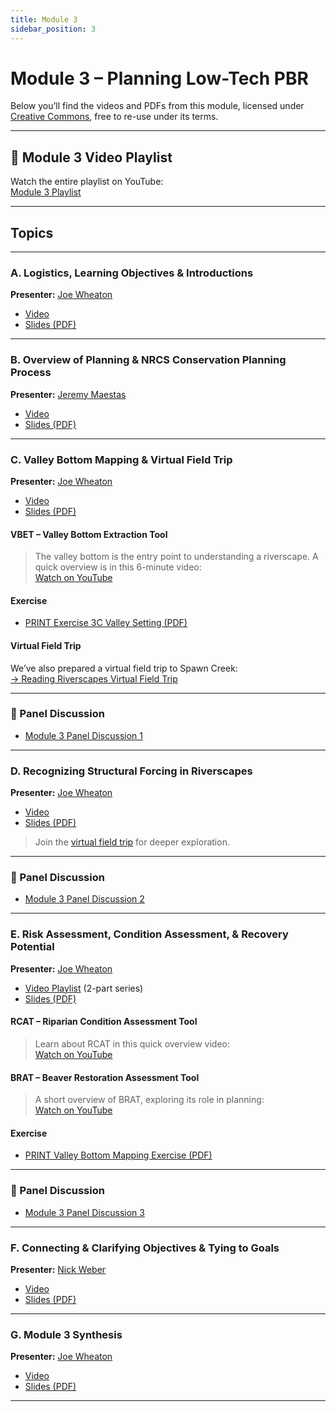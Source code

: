 ```yaml
---
title: Module 3
sidebar_position: 3
---
```


# Module 3 – Planning Low-Tech PBR

Below you’ll find the videos and PDFs from this module, licensed under [Creative Commons](https://creativecommons.org/), free to re-use under its terms.



---

## 🎥 Module 3 Video Playlist

Watch the entire playlist on YouTube:  
[Module 3 Playlist](https://www.youtube.com/playlist?list=PLjhZYBVnXmgbFKKeCXWMjalIxam4gcZXx)

---

## Topics

---

### A. Logistics, Learning Objectives & Introductions

**Presenter:** [Joe Wheaton](/workshops/2020/SGI/#instruction-team)

- [Video](https://www.youtube.com/watch?v=ux7Z4UzLHrM)  
- [Slides (PDF)](https://s3-us-west-2.amazonaws.com/etalweb.joewheaton.org/RestorationConsortium/Workshops/2020/SGI/Materials/Module3/03_A_Logistics.pdf)

---

### B. Overview of Planning & NRCS Conservation Planning Process

**Presenter:** [Jeremy Maestas](/workshops/2020/SGI/#instruction-team)

- [Video](https://www.youtube.com/watch?v=9CAuJNUGEC0)  
- [Slides (PDF)](https://s3-us-west-2.amazonaws.com/etalweb.joewheaton.org/RestorationConsortium/Workshops/2020/SGI/Materials/Module3/03_B_CPP_Overview.pdf)

---

### C. Valley Bottom Mapping & Virtual Field Trip

**Presenter:** [Joe Wheaton](/workshops/2020/SGI/#instruction-team)

- [Video](https://www.youtube.com/watch?v=M__bF3zJjmM)  
- [Slides (PDF)](https://s3-us-west-2.amazonaws.com/etalweb.joewheaton.org/RestorationConsortium/Workshops/2020/SGI/Materials/Module3/03_C_ReadingRiverscapes.pdf)

#### VBET – Valley Bottom Extraction Tool

> The valley bottom is the entry point to understanding a riverscape. A quick overview is in this 6-minute video:  
[Watch on YouTube](https://www.youtube.com/watch?v=B92jH50kfn8)

#### Exercise

- [PRINT Exercise 3C Valley Setting (PDF)](https://s3-us-west-2.amazonaws.com/etalweb.joewheaton.org/RestorationConsortium/Workshops/2020/SGI/Materials/Module3/03_C_ValleySetting_Exercise.pdf)

#### Virtual Field Trip

We’ve also prepared a virtual field trip to Spawn Creek:  
[→ Reading Riverscapes Virtual Field Trip](/resources/Topics/03_Planning/sturcturalForcing)

---

### 🎤 Panel Discussion

- [Module 3 Panel Discussion 1](https://youtu.be/cZm6eH4JnsU)

---

### D. Recognizing Structural Forcing in Riverscapes

**Presenter:** [Joe Wheaton](/workshops/2020/SGI/#instruction-team)

- [Video](https://www.youtube.com/watch?v=Tpxj60utpfs)  
- [Slides (PDF)](https://s3-us-west-2.amazonaws.com/etalweb.joewheaton.org/RestorationConsortium/Workshops/2020/SGI/Materials/Module3/03_D_StructuralForcing.pdf)

> Join the [virtual field trip](/resources/Topics/03_Planning/sturcturalForcing) for deeper exploration.

---

### 🎤 Panel Discussion

- [Module 3 Panel Discussion 2](https://youtu.be/FYInuGGBIgw)

---

### E. Risk Assessment, Condition Assessment, & Recovery Potential

**Presenter:** [Joe Wheaton](/workshops/2020/SGI/#instruction-team)

- [Video Playlist](https://www.youtube.com/playlist?list=PLjhZYBVnXmgYreYHQjnKpDmCwhnb49DeE) (2-part series)  
- [Slides (PDF)](https://s3-us-west-2.amazonaws.com/etalweb.joewheaton.org/RestorationConsortium/Workshops/2020/SGI/Materials/Module3/03_E_RiskandCondition.pdf)

#### RCAT – Riparian Condition Assessment Tool

> Learn about RCAT in this quick overview video:  
[Watch on YouTube](https://www.youtube.com/watch?v=om9xYoMps5g)

#### BRAT – Beaver Restoration Assessment Tool

> A short overview of BRAT, exploring its role in planning:  
[Watch on YouTube](https://www.youtube.com/watch?v=XPs61RUnYVY)

#### Exercise

- [PRINT Valley Bottom Mapping Exercise (PDF)](https://s3-us-west-2.amazonaws.com/etalweb.joewheaton.org/RestorationConsortium/Workshops/2020/SGI/Materials/Module3/03_E_VB_Exercises2-1.pdf)

---

### 🎤 Panel Discussion

- [Module 3 Panel Discussion 3](https://youtu.be/8ZHoAzTqDLI)

---

### F. Connecting & Clarifying Objectives & Tying to Goals

**Presenter:** [Nick Weber](/workshops/2020/SGI/#instruction-team)

- [Video](https://www.youtube.com/watch?v=rTnAjGUHOmk)  
- [Slides (PDF)](https://s3-us-west-2.amazonaws.com/etalweb.joewheaton.org/RestorationConsortium/Workshops/2020/SGI/Materials/Module3/03_F_Indicators.pdf)

---

### G. Module 3 Synthesis

**Presenter:** [Joe Wheaton](/workshops/2020/SGI/#instruction-team)

- [Video](https://www.youtube.com/watch?v=aTDof4pgee0)  
- [Slides (PDF)](https://s3-us-west-2.amazonaws.com/etalweb.joewheaton.org/RestorationConsortium/Workshops/2020/SGI/Materials/Module3/03_G_Synthesis.pdf)

---

